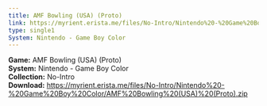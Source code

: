 ```yaml
---
title: AMF Bowling (USA) (Proto)
link: https://myrient.erista.me/files/No-Intro/Nintendo%20-%20Game%20Boy%20Color/AMF%20Bowling%20(USA)%20(Proto).zip
type: single1
System: Nintendo - Game Boy Color
---
```

<b>Game:</b> AMF Bowling (USA) (Proto)<br>
<b>System:</b> Nintendo - Game Boy Color<br>
<b>Collection:</b> No-Intro<br>
<b>Download:</b> https://myrient.erista.me/files/No-Intro/Nintendo%20-%20Game%20Boy%20Color/AMF%20Bowling%20(USA)%20(Proto).zip